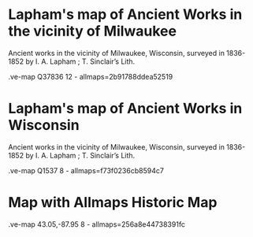 # Lapham's map of Ancient Works in the vicinity of Milwaukee

Ancient works in the vicinity of Milwaukee, Wisconsin, surveyed in 1836-1852 by I. A. Lapham ; T. Sinclair’s Lith.

.ve-map Q37836 12
    - allmaps=2b91788ddea52519
    
    
# Lapham's map of Ancient Works in Wisconsin

Ancient works in the vicinity of Milwaukee, Wisconsin, surveyed in 1836-1852 by I. A. Lapham ; T. Sinclair’s Lith.

.ve-map Q1537 8
    - allmaps=f73f0236cb8594c7
    
 # Map with Allmaps Historic Map

.ve-map 43.05,-87.95 8
    - allmaps=256a8e44738391fc